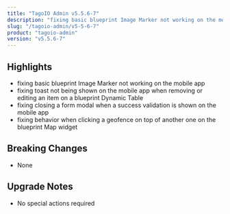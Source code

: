 ```yaml
---
title: "TagoIO Admin v5.5.6-7"
description: "fixing basic blueprint Image Marker not working on the mobile app"
slug: "/tagoio-admin/v5-5-6-7"
product: "tagoio-admin"
version: "v5.5.6-7"
---
```


## Highlights

- fixing basic blueprint Image Marker not working on the mobile app
- fixing toast not being shown on the mobile app when removing or editing an item on a blueprint Dynamic Table
- fixing closing a form modal when a success validation is shown on the mobile app
- fixing behavior when clicking a geofence on top of another one on the blueprint Map widget

## Breaking Changes

- None

## Upgrade Notes

- No special actions required
